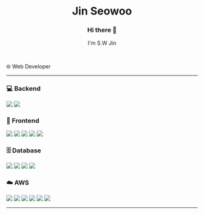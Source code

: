 <h1 align="center">Jin Seowoo</h1>
<h3 align="center">Hi there 👋</h3>
<p align="center">I'm S.W Jin</p>

<br>

<p align="left">🌐 Web Developer</p>

---

### 💻 Backend
<p align="left">
  <img src="https://img.shields.io/badge/Python-3776AB?style=for-the-badge&logo=python&logoColor=white"/>
  <img src="https://img.shields.io/badge/Java-007396?style=for-the-badge&logo=java&logoColor=white"/>
</p>

### 🎨 Frontend
<p align="left">
  <img src="https://img.shields.io/badge/Flutter-02569B?style=for-the-badge&logo=flutter&logoColor=white"/>
  <img src="https://img.shields.io/badge/JSP-007396?style=for-the-badge&logo=java&logoColor=white"/>
  <img src="https://img.shields.io/badge/Thymeleaf-005F0F?style=for-the-badge&logo=leaflet&logoColor=white"/>
  <img src="https://img.shields.io/badge/JavaScript-F7DF1E?style=for-the-badge&logo=javascript&logoColor=black"/>
  <img src="https://img.shields.io/badge/jQuery-0769AD?style=for-the-badge&logo=jquery&logoColor=white"/>
</p>

### 🗄️ Database
<p align="left">
  <img src="https://img.shields.io/badge/PostgreSQL-4169E1?style=for-the-badge&logo=postgresql&logoColor=white"/>
  <img src="https://img.shields.io/badge/MySQL-4479A1?style=for-the-badge&logo=mysql&logoColor=white"/>
  <img src="https://img.shields.io/badge/Oracle-F80000?style=for-the-badge&logo=oracle&logoColor=white"/>
  <img src="https://img.shields.io/badge/DynamoDB-4053D6?style=for-the-badge&logo=amazon-dynamodb&logoColor=white"/>
</p>

### ☁️ AWS
<p align="left">
  <img src="https://img.shields.io/badge/AWS Lambda-FF9900?style=for-the-badge&logo=aws-lambda&logoColor=white"/>
  <img src="https://img.shields.io/badge/S3-569A31?style=for-the-badge&logo=amazon-s3&logoColor=white"/>
  <img src="https://img.shields.io/badge/API Gateway-FF4F8B?style=for-the-badge&logo=amazon-api-gateway&logoColor=white"/>
  <img src="https://img.shields.io/badge/CloudFront-F14336?style=for-the-badge&logo=amazon-cloudfront&logoColor=white"/>
  <img src="https://img.shields.io/badge/SES-232F3E?style=for-the-badge&logo=amazon-ses&logoColor=white"/>
  <img src="https://img.shields.io/badge/Route 53-FF9900?style=for-the-badge&logo=amazon-route53&logoColor=white"/>
</p>

---
